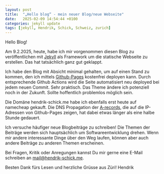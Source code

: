 ```yaml
---
layout: post
title:  "„Hello blog“ - mein neuer Blog/neue Webseite"
date:   2025-02-09 14:54:44 +0100
categories: jekyll update
tags: [jekyll, Hendrik, Schick, Schweiz, zurich]
---
```

Hello Blog!

Am 9.2.2025, heute, habe ich mir vorgenommen diesen Blog zu veröffentlichen mit [Jekyll](https://jekyllrb.com/) als Framework
um die statische Webseite zu erstellen. Das hat tatsächlich ganz gut geklappt.

Ich habe den Blog mit Absicht minimal gehalten, um auf einen Stand zu kommen, den ich mittels [Github-Pages](https://pages.github.com/)
kostenfrei deployen kann. Durch entsprechende Github Actions wird die Seite automatisiert neu deployed bei jedem neuen Commit. Sehr praktisch.
Das Theme ändere ich potenziell noch in der Zukunft. Sollte hoffentlich problemlos möglich sein.

Die Domäne hendrik-schick.me habe ich ebenfalls erst heute auf namecheap gekauft. 
Die DNS Propagation der [A-records](https://de.wikipedia.org/wiki/A_Resource_Record), die auf die IP-Adressen von Github-Pages zeigen,
hat dabei etwas länger als eine halbe Stunde gedauert.

Ich versuche häufiger neue Blogbeiträge zu schreiben! Die Themen der Beiträge werden sich hauptsächlich um Softwareentwicklung drehen.
Wenn mir andere interessante Dinge über den Weg laufen, können aber auch andere Beiträge zu anderen Themen erscheinen. 

Bei Fragen, Kritik oder Anregungen kannst Du mir gerne eine E-Mail schreiben an [mail@hendrik-schick.me](mailto:mail@hendrik-schick.me).

Besten Dank fürs Lesen und herzliche Grüsse aus Züri!
Hendrik 